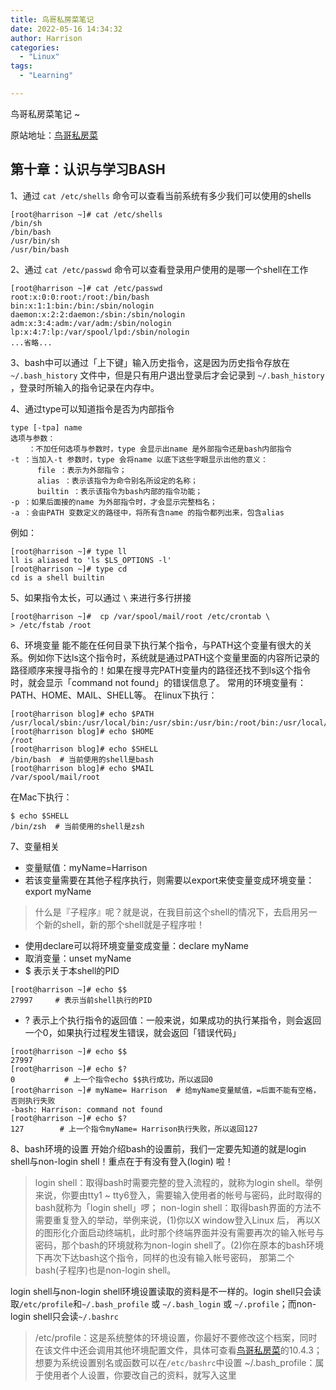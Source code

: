```yaml
---
title: 鸟哥私房菜笔记
date: 2022-05-16 14:34:32
author: Harrison
categories:
  - "Linux"
tags:
  - "Learning"

---
```

鸟哥私房菜笔记 ~
<!-- more -->

原站地址：[鸟哥私房菜](https://linux.vbird.org/linux_basic/centos7/0320bash.php)

## 第十章：认识与学习BASH
1、通过 `cat /etc/shells` 命令可以查看当前系统有多少我们可以使用的shells
```shell
[root@harrison ~]# cat /etc/shells
/bin/sh
/bin/bash
/usr/bin/sh
/usr/bin/bash
```

2、通过 `cat /etc/passwd` 命令可以查看登录用户使用的是哪一个shell在工作
```shell
[root@harrison ~]# cat /etc/passwd
root:x:0:0:root:/root:/bin/bash
bin:x:1:1:bin:/bin:/sbin/nologin
daemon:x:2:2:daemon:/sbin:/sbin/nologin
adm:x:3:4:adm:/var/adm:/sbin/nologin
lp:x:4:7:lp:/var/spool/lpd:/sbin/nologin
...省略...
```

3、bash中可以通过「上下键」输入历史指令，这是因为历史指令存放在 `~/.bash_history` 文件中，但是只有用户退出登录后才会记录到 `~/.bash_history` ，登录时所输入的指令记录在内存中。

4、通过type可以知道指令是否为内部指令
```
type [-tpa] name
选项与参数：
    ：不加任何选项与参数时，type 会显示出name 是外部指令还是bash内部指令
-t ：当加入-t 参数时，type 会将name 以底下这些字眼显示出他的意义：
      file ：表示为外部指令；
      alias ：表示该指令为命令别名所设定的名称；
      builtin ：表示该指令为bash内部的指令功能；
-p ：如果后面接的name 为外部指令时，才会显示完整档名；
-a ：会由PATH 变数定义的路径中，将所有含name 的指令都列出来，包含alias
```
例如：
```shell
[root@harrison ~]# type ll
ll is aliased to 'ls $LS_OPTIONS -l'
[root@harrison ~]# type cd
cd is a shell builtin
```

5、如果指令太长，可以通过 `\` 来进行多行拼接
```shell
[root@harrison ~]#  cp /var/spool/mail/root /etc/crontab \ 
> /etc/fstab /root
```

6、环境变量
能不能在任何目录下执行某个指令，与PATH这个变量有很大的关系。例如你下达ls这个指令时，系统就是通过PATH这个变量里面的内容所记录的路径顺序来搜寻指令的！如果在搜寻完PATH变量内的路径还找不到ls这个指令时，就会显示「command not found」的错误信息了。
常用的环境变量有：PATH、HOME、MAIL、SHELL等。
在linux下执行：
```shell
[root@harrison blog]# echo $PATH
/usr/local/sbin:/usr/local/bin:/usr/sbin:/usr/bin:/root/bin:/usr/local/go/bin:/root/bin
[root@harrison blog]# echo $HOME
/root
[root@harrison blog]# echo $SHELL
/bin/bash  # 当前使用的shell是bash
[root@harrison blog]# echo $MAIL
/var/spool/mail/root
```
在Mac下执行：
```shell
$ echo $SHELL
/bin/zsh  # 当前使用的shell是zsh
```

7、变量相关
+ 变量赋值：myName=Harrison
+ 若该变量需要在其他子程序执行，则需要以export来使变量变成环境变量：export myName
> 什么是『子程序』呢？就是说，在我目前这个shell的情况下，去启用另一个新的shell，新的那个shell就是子程序啦！
+ 使用declare可以将环境变量变成变量：declare myName
+ 取消变量：unset myName
+ $ 表示关于本shell的PID
```shell
[root@harrison ~]# echo $$
27997     # 表示当前shell执行的PID
```
+ ? 表示上个执行指令的返回值：一般来说，如果成功的执行某指令，则会返回一个0，如果执行过程发生错误，就会返回「错误代码」
```shell
[root@harrison ~]# echo $$
27997
[root@harrison ~]# echo $? 
0           # 上一个指令echo $$执行成功，所以返回0
[root@harrison ~]# myName= Harrison  # 给myName变量赋值，=后面不能有空格，否则执行失败
-bash: Harrison: command not found
[root@harrison ~]# echo $?
127        # 上一个指令myName= Harrison执行失败，所以返回127
```

8、bash环境的设置
开始介绍bash的设置前，我们一定要先知道的就是login shell与non-login shell！重点在于有没有登入(login) 啦！
> login shell：取得bash时需要完整的登入流程的，就称为login shell。举例来说，你要由tty1 ~ tty6登入，需要输入使用者的帐号与密码，此时取得的bash就称为「login shell」啰；
> non-login shell：取得bash界面的方法不需要重复登入的举动，举例来说，(1)你以X window登入Linux 后， 再以X的图形化介面启动终端机，此时那个终端界面并没有需要再次的输入帐号与密码，那个bash的环境就称为non-login shell了。(2)你在原本的bash环境下再次下达bash这个指令，同样的也没有输入帐号密码， 那第二个bash(子程序)也是non-login shell。

login shell与non-login shell环境设置读取的资料是不一样的。login shell只会读取`/etc/profile`和`~/.bash_profile` 或 `~/.bash_login` 或 `~/.profile`；而non-login shell只会读`~/.bashrc`
> /etc/profile：这是系统整体的环境设置，你最好不要修改这个档案，同时在该文件中还会调用其他环境配置文件，具体可查看[鸟哥私房菜](https://linux.vbird.org/linux_basic/centos7/0320bash.php)的10.4.3；想要为系统设置别名或函数可以在`/etc/bashrc`中设置
> ~/.bash_profile：属于使用者个人设置，你要改自己的资料，就写入这里

